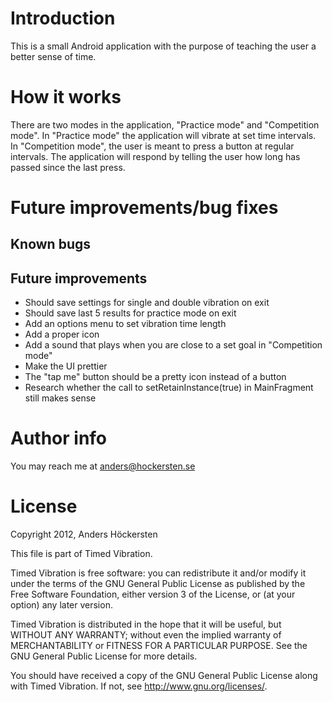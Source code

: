 Introduction
============
This is a small Android application with the purpose of teaching the user
a better sense of time.

How it works
============
There are two modes in the application, "Practice mode" and
"Competition mode". In "Practice mode" the application will vibrate at set
time intervals. In "Competition mode", the user is meant to press a button
at regular intervals. The application will respond by telling the user how
long has passed since the last press.

Future improvements/bug fixes
=============================

Known bugs
----------

Future improvements
-------------------
- Should save settings for single and double vibration on exit
- Should save last 5 results for practice mode on exit
- Add an options menu to set vibration time length
- Add a proper icon
- Add a sound that plays when you are close to a set goal in
  "Competition mode"
- Make the UI prettier
- The "tap me" button should be a pretty icon instead of a button
- Research whether the call to setRetainInstance(true) in MainFragment still
  makes sense

Author info
===========
You may reach me at anders@hockersten.se

License
=======
Copyright 2012, Anders Höckersten

This file is part of Timed Vibration.

Timed Vibration is free software: you can redistribute it and/or modify
it under the terms of the GNU General Public License as published by
the Free Software Foundation, either version 3 of the License, or
(at your option) any later version.

Timed Vibration is distributed in the hope that it will be useful,
but WITHOUT ANY WARRANTY; without even the implied warranty of
MERCHANTABILITY or FITNESS FOR A PARTICULAR PURPOSE.  See the
GNU General Public License for more details.

You should have received a copy of the GNU General Public License
along with Timed Vibration.  If not, see <http://www.gnu.org/licenses/>.
